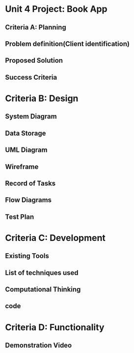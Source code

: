 # Unit 4 Project: Book App


## Criteria A: Planning

## Problem definition(Client identification)

## Proposed Solution

## Success Criteria



# Criteria B: Design

## System Diagram

## Data Storage

## UML Diagram

## Wireframe

## Record of Tasks

## Flow Diagrams

## Test Plan


# Criteria C: Development

## Existing Tools

## List of techniques used

## Computational Thinking

## code


# Criteria D: Functionality

## Demonstration Video



